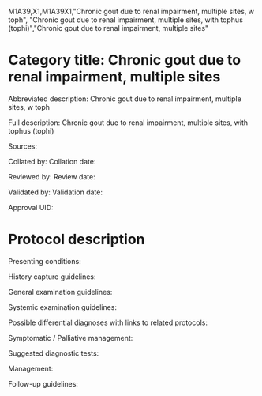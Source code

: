 M1A39,X1,M1A39X1,"Chronic gout due to renal impairment, multiple sites, w toph", "Chronic gout due to renal impairment, multiple sites, with tophus (tophi)","Chronic gout due to renal impairment, multiple sites"
# Category title: Chronic gout due to renal impairment, multiple sites

Abbreviated description: Chronic gout due to renal impairment, multiple sites, w toph

Full description: Chronic gout due to renal impairment, multiple sites, with tophus (tophi)

Sources:

Collated by:
Collation date:

Reviewed by:
Review date:

Validated by:
Validation date:

Approval UID:

# Protocol description

Presenting conditions:

History capture guidelines:

General examination guidelines:

Systemic examination guidelines:

Possible differential diagnoses with links to related protocols:

Symptomatic / Palliative management:

Suggested diagnostic tests:

Management:

Follow-up guidelines:
